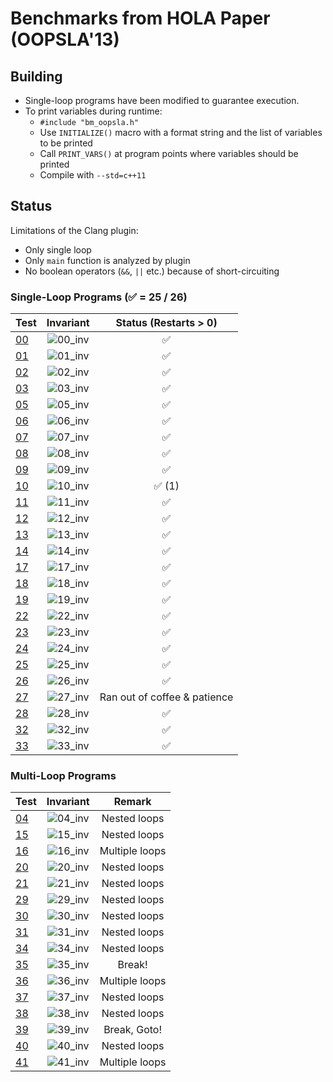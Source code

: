 # Benchmarks from HOLA Paper (OOPSLA'13)

## Building
  - Single-loop programs have been modified to guarantee execution.
  - To print variables during runtime:
    - `#include "bm_oopsla.h"`
    - Use `INITIALIZE()` macro with a format string and the list of variables to be printed
    - Call `PRINT_VARS()` at program points where variables should be printed
    - Compile with `--std=c++11`

## Status

Limitations of the Clang plugin:
  - Only single loop
  - Only `main` function is analyzed by plugin
  - No boolean operators (`&&`, `||` etc.) because of short-circuiting

### Single-Loop Programs (:white_check_mark: = 25 / 26)

| Test         | Invariant                                 | Status (Restarts > 0)        |
| ------------ | :---------------------------------------: | :--------------------------: |
| [00](00.cpp) | ![00_inv](http://mathurl.com/oc7ea3o.png) | :white_check_mark:           |
| [01](01.cpp) | ![01_inv](http://mathurl.com/qfhcrfh.png) | :white_check_mark:           |
| [02](02.cpp) | ![02_inv](http://mathurl.com/pa3ut8l.png) | :white_check_mark:           |
| [03](03.cpp) | ![03_inv](http://mathurl.com/ntm5zez.png) | :white_check_mark:           |
| [05](05.cpp) | ![05_inv](http://mathurl.com/o3sztl6.png) | :white_check_mark:           |
| [06](06.cpp) | ![06_inv](http://mathurl.com/pf7zlnk.png) | :white_check_mark:           |
| [07](07.cpp) | ![07_inv](http://mathurl.com/q5ssdys.png) | :white_check_mark:           |
| [08](08.cpp) | ![08_inv](http://mathurl.com/p8gbrxa.png) | :white_check_mark:           |
| [09](09.cpp) | ![09_inv](http://mathurl.com/oq2y9ap.png) | :white_check_mark:           |
| [10](10.cpp) | ![10_inv](http://mathurl.com/nataogh.png) | :white_check_mark: (1)       |
| [11](11.cpp) | ![11_inv](http://mathurl.com/nlpgffe.png) | :white_check_mark:           |
| [12](12.cpp) | ![12_inv](http://mathurl.com/nc9vwyl.png) | :white_check_mark:           |
| [13](13.cpp) | ![13_inv](http://mathurl.com/nhag4gb.png) | :white_check_mark:           |
| [14](14.cpp) | ![14_inv](http://mathurl.com/p3ju4lr.png) | :white_check_mark:           |
| [17](17.cpp) | ![17_inv](http://mathurl.com/ojo9lk9.png) | :white_check_mark:           |
| [18](18.cpp) | ![18_inv](http://mathurl.com/qg5yno2.png) | :white_check_mark:           |
| [19](19.cpp) | ![19_inv](http://mathurl.com/o3p6llt.png) | :white_check_mark:           |
| [22](22.cpp) | ![22_inv](http://mathurl.com/nzpt6df.png) | :white_check_mark:           |
| [23](23.cpp) | ![23_inv](http://mathurl.com/pawny6x.png) | :white_check_mark:           |
| [24](24.cpp) | ![24_inv](http://mathurl.com/ph5hmgr.png) | :white_check_mark:           |
| [25](25.cpp) | ![25_inv](http://mathurl.com/o8mjsdf.png) | :white_check_mark:           |
| [26](26.cpp) | ![26_inv](http://mathurl.com/pluqjcs.png) | :white_check_mark:           |
| [27](27.cpp) | ![27_inv](http://mathurl.com/py8jd3p.png) | Ran out of coffee & patience |
| [28](28.cpp) | ![28_inv](http://mathurl.com/pjbgymx.png) | :white_check_mark:           |
| [32](32.cpp) | ![32_inv](http://mathurl.com/pwtndu9.png) | :white_check_mark:           |
| [33](33.cpp) | ![33_inv](http://mathurl.com/qg5yno2.png) | :white_check_mark:           |

### Multi-Loop Programs

| Test         | Invariant                                 | Remark                      |
| ------------ | :---------------------------------------: | :-------------------------: |
| [04](04.cpp) | ![04_inv](http://mathurl.com/py8jd3p.png) | Nested loops                |
| [15](15.cpp) | ![15_inv](http://mathurl.com/py8jd3p.png) | Nested loops                |
| [16](16.cpp) | ![16_inv](http://mathurl.com/py8jd3p.png) | Multiple loops              |
| [20](20.cpp) | ![20_inv](http://mathurl.com/py8jd3p.png) | Nested loops                |
| [21](21.cpp) | ![21_inv](http://mathurl.com/py8jd3p.png) | Nested loops                |
| [29](29.cpp) | ![29_inv](http://mathurl.com/py8jd3p.png) | Nested loops                |
| [30](30.cpp) | ![30_inv](http://mathurl.com/py8jd3p.png) | Nested loops                |
| [31](31.cpp) | ![31_inv](http://mathurl.com/py8jd3p.png) | Nested loops                |
| [34](34.cpp) | ![34_inv](http://mathurl.com/py8jd3p.png) | Nested loops                |
| [35](35.cpp) | ![35_inv](http://mathurl.com/py8jd3p.png) | Break!                      |
| [36](36.cpp) | ![36_inv](http://mathurl.com/py8jd3p.png) | Multiple loops              |
| [37](37.cpp) | ![37_inv](http://mathurl.com/py8jd3p.png) | Nested loops                |
| [38](38.cpp) | ![38_inv](http://mathurl.com/py8jd3p.png) | Nested loops                |
| [39](39.cpp) | ![39_inv](http://mathurl.com/py8jd3p.png) | Break, Goto!                |
| [40](40.cpp) | ![40_inv](http://mathurl.com/py8jd3p.png) | Nested loops                |
| [41](41.cpp) | ![41_inv](http://mathurl.com/py8jd3p.png) | Multiple loops              |
